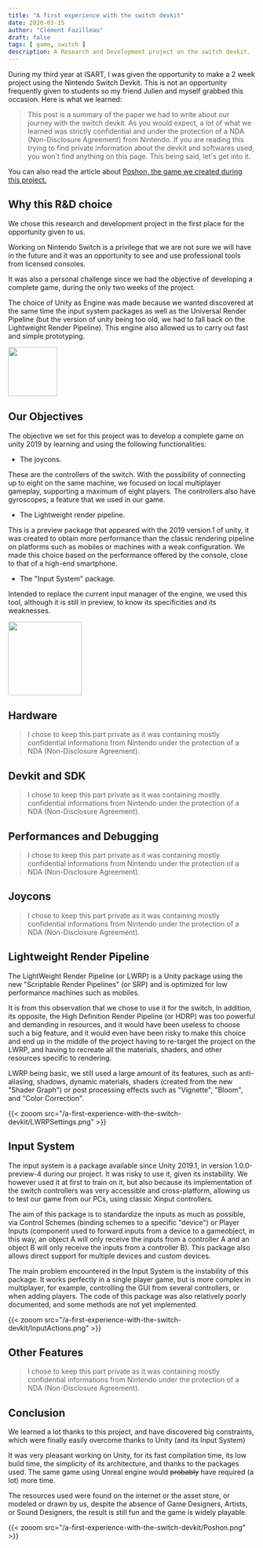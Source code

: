 ```yaml
---
title: "A first experience with the switch devkit"
date: 2020-03-15
author: "Clément Fazilleau"
draft: false
tags: [ game, switch ]
description: A Research and Development project on the switch devkit.
---
```


During my third year at ISART, I was given the opportunity to make a 2 week project using the Nintendo Switch Devkit. This is not an opportunity frequently given to students so my friend Julien and myself grabbed this occasion. Here is what we learned:

> This post is a summary of the paper we had to write about our journey with the switch devkit. As you would expect, a lot of what we learned was strictly confidential and under the protection of a NDA (Non-Disclosure Agreement) from Nintendo. If you are reading this trying to find private information about the devkit and softwares used, you won't find anything on this page. This being said, let's get into it.

You can also read the article about [Poshon, the game we created during this project.](/posts/poshon)

## Why this R&D choice

We chose this research and development project in the first place for the opportunity given to us.

Working on Nintendo Switch is a privilege that we are not sure we will have in the future and it was an opportunity to see and use professional tools from licensed consoles.

It was also a personal challenge since we had the objective of developing a complete game, during the only two weeks of the project.

The choice of Unity as Engine was made because we wanted discovered at the same time the input system packages as well as the Universal Render Pipeline (but the version of unity being too old, we had to fall back on the Lightweight Render Pipeline). This engine also allowed us to carry out fast and simple prototyping.

<img style="height:100px; margin:auto;" src="https://upload.wikimedia.org/wikipedia/commons/thumb/1/19/Unity_Technologies_logo.svg/1280px-Unity_Technologies_logo.svg.png"></img>

## Our Objectives

The objective we set for this project was to develop a complete game on unity 2019 by learning and using the following functionalities:

- The joycons.

These are the controllers of the switch. With the possibility of connecting up to eight on the same machine, we focused on local multiplayer gameplay, supporting a maximum of eight players. The controllers also have gyroscopes, a feature that we used in our game.

- The Lightweight render pipeline.

This is a preview package that appeared with the 2019 version.1 of unity, it was created to obtain more performance than the classic rendering pipeline on platforms such as mobiles or machines with a weak configuration. We made this choice based on the performance offered by the console, close to that of a high-end smartphone.

- The "Input System" package.

Intended to replace the current input manager of the engine, we used this tool, although it is still in preview, to know its specificities and its weaknesses.

<img style="height:150px; margin:auto;" src="https://upload.wikimedia.org/wikipedia/commons/thumb/5/5d/Nintendo_Switch_Logo.svg/800px-Nintendo_Switch_Logo.svg.png"></img>

## Hardware

> I chose to keep this part private as it was containing mostly confidential informations from Nintendo under the protection of a NDA (Non-Disclosure Agreement).

## Devkit and SDK

> I chose to keep this part private as it was containing mostly confidential informations from Nintendo under the protection of a NDA (Non-Disclosure Agreement).

## Performances and Debugging

> I chose to keep this part private as it was containing mostly confidential informations from Nintendo under the protection of a NDA (Non-Disclosure Agreement).

## Joycons

> I chose to keep this part private as it was containing mostly confidential informations from Nintendo under the protection of a NDA (Non-Disclosure Agreement).

## Lightweight Render Pipeline

The LightWeight Render Pipeline (or LWRP) is a Unity package using the new "Scriptable Render Pipelines" (or SRP) and is optimized for low performance machines such as mobiles.

It is from this observation that we chose to use it for the switch, In addition, its opposite, the High Definition Render Pipeline (or HDRP) was too powerful and demanding in resources, and it would have been useless to choose such a big feature, and it would even have been risky to make this choice and end up in the middle of the project having to re-target the project on the LWRP, and having to recreate all the materials, shaders, and other resources specific to rendering.

LWRP being basic, we still used a large amount of its features, such as anti-aliasing, shadows, dynamic materials, shaders (created from the new "Shader Graph") or post processing effects such as "Vignette", "Bloom", and "Color Correction".

{{< zooom src="/a-first-experience-with-the-switch-devkit/LWRPSettings.png" >}}

## Input System

The input system is a package available since Unity 2019.1, in version 1.0.0-preview-4 during our project. It was risky to use it, given its instability. We however used it at first to train on it, but also because its implementation of the switch controllers was very accessible and cross-platform, allowing us to test our game from our PCs, using classic Xinput controllers.

The aim of this package is to standardize the inputs as much as possible, via Control Schemes (binding schemes to a specific "device") or Player Inputs (component used to forward inputs from a device to a gameobject, in this way, an object A will only receive the inputs from a controller A and an object B will only receive the inputs from a controller B). This package also allows direct support for multiple devices and custom devices.

The main problem encountered in the Input System is the instability of this package. It works perfectly in a single player game, but is more complex in multiplayer, for example, controlling the GUI from several controllers, or when adding players. The code of this package was also relatively poorly documented, and some methods are not yet implemented.

{{< zooom src="/a-first-experience-with-the-switch-devkit/InputActions.png" >}}

## Other Features

> I chose to keep this part private as it was containing mostly confidential informations from Nintendo under the protection of a NDA (Non-Disclosure Agreement).

## Conclusion

We learned a lot thanks to this project, and have discovered big constraints, which were finally easily overcome thanks to Unity (and its Input System)

It was very pleasant working on Unity, for its fast compilation time, its low build time, the simplicity of its architecture, and thanks to the packages used. The same game using Unreal engine would ~~probably~~ have required (a lot) more time.

The resources used were found on the internet or the asset store, or modeled or drawn by us, despite the absence of Game Designers, Artists, or Sound Designers, the result is still fun and the game is widely playable.

{{< zooom src="/a-first-experience-with-the-switch-devkit/Poshon.png" >}}
